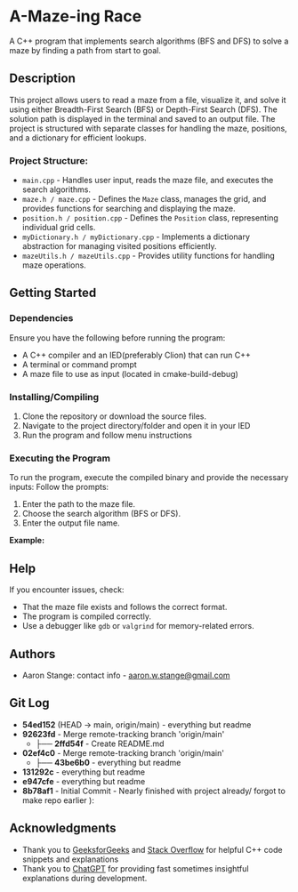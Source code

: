 # A-Maze-ing Race
A C++ program that implements search algorithms (BFS and DFS) to solve a maze by finding a path from start to goal.

## Description
This project allows users to read a maze from a file, visualize it, and solve it using either Breadth-First Search (BFS) or Depth-First Search (DFS). The solution path is displayed in the terminal and saved to an output file. The project is structured with separate classes for handling the maze, positions, and a dictionary for efficient lookups.

### Project Structure:
- `main.cpp` - Handles user input, reads the maze file, and executes the search algorithms.
- `maze.h / maze.cpp` - Defines the `Maze` class, manages the grid, and provides functions for searching and displaying the maze.
- `position.h / position.cpp` - Defines the `Position` class, representing individual grid cells.
- `myDictionary.h / myDictionary.cpp` - Implements a dictionary abstraction for managing visited positions efficiently.
- `mazeUtils.h / mazeUtils.cpp` - Provides utility functions for handling maze operations.

## Getting Started

### Dependencies
Ensure you have the following before running the program:
- A C++ compiler and an IED(preferably Clion) that can run C++
- A terminal or command prompt
- A maze file to use as input (located in cmake-build-debug)

### Installing/Compiling
1. Clone the repository or download the source files.
2. Navigate to the project directory/folder and open it in your IED
3. Run the program and follow menu instructions

### Executing the Program
To run the program, execute the compiled binary and provide the necessary inputs:
Follow the prompts:
1. Enter the path to the maze file.
2. Choose the search algorithm (BFS or DFS).
3. Enter the output file name.

**Example:**

## Help
If you encounter issues, check:
- That the maze file exists and follows the correct format.
- The program is compiled correctly.
- Use a debugger like `gdb` or `valgrind` for memory-related errors.

## Authors
- Aaron Stange: contact info - aaron.w.stange@gmail.com

## Git Log
* **54ed152** (HEAD -> main, origin/main) - everything but readme
* **92623fd** - Merge remote-tracking branch 'origin/main'
  * ├── **2ffd54f** - Create README.md
* **02ef4c0** - Merge remote-tracking branch 'origin/main'
  * ├── **43be6b0** - everything but readme
* **131292c** - everything but readme
* **e947cfe** - everything but readme
* **8b78af1** - Initial Commit - Nearly finished with project already/ forgot to make repo earlier ):



## Acknowledgments
- Thank you to [GeeksforGeeks](https://www.geeksforgeeks.org/) and [Stack Overflow](https://stackoverflow.com/) for helpful C++ code snippets and explanations
- Thank you to [ChatGPT](https://openai.com/chatgpt) for providing fast sometimes insightful explanations during development.


